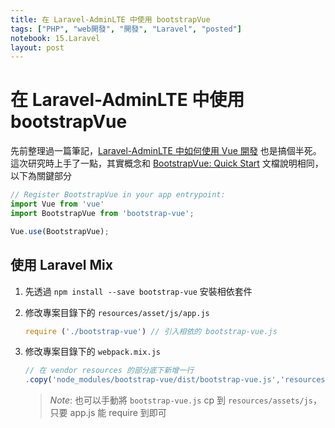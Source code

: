 ```yaml
---
title: 在 Laravel-AdminLTE 中使用 bootstrapVue
tags: ["PHP", "web開發", "開發", "Laravel", "posted"]
notebook: 15.Laravel
layout: post
---
```


# 在 Laravel-AdminLTE 中使用 bootstrapVue
先前整理過一篇筆記，[Laravel-AdminLTE 中如何使用 Vue 開發][1] 也是搞個半死。  
這次研究時上手了一點，其實概念和 [BootstrapVue: Quick Start][2] 文檔說明相同，以下為關鍵部分

```js
// Register BootstrapVue in your app entrypoint:
import Vue from 'vue'
import BootstrapVue from 'bootstrap-vue';

Vue.use(BootstrapVue);
```

## 使用 Laravel Mix
1. 先透過 `npm install --save bootstrap-vue` 安裝相依套件
2. 修改專案目錄下的 `resources/asset/js/app.js`  

    ```js
    require ('./bootstrap-vue') // 引入相依的 bootstrap-vue.js
    ```
3. 修改專案目錄下的 `webpack.mix.js`  
   
   ```js
   // 在 vendor resources 的部分底下新增一行
   .copy('node_modules/bootstrap-vue/dist/bootstrap-vue.js','resources/assets/js');   
   ```
   > *Note*: 也可以手動將 `bootstrap-vue.js` cp 到 `resources/assets/js`，只要 app.js 能 require 到即可

[1]: http://www.evernote.com/l/APJdlLk0-ZhKVaznl7ZNmBXo19MINqKUAnM/ "Laravel-AdminLTE 中如何使用 Vue 開發"
[2]: https://bootstrap-vue.github.io/docs/setup/ "BootstrapVue: Quick Start"